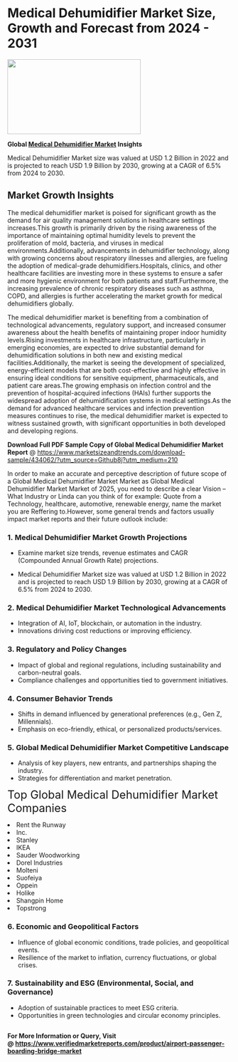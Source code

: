 <H1>Medical Dehumidifier Market Size, Growth and Forecast from 2024 - 2031</H1><img class="aligncenter size-medium wp-image-584254" src="https://thirdeyenews.in/wp-content/uploads/2024/09/Global-Market-Research-300x168.jpeg" alt="" width="300" height="168" /><p><strong>Global&nbsp;<a href="https://www.marketsizeandtrends.com/download-sample/434062/?utm_source=Github8j?utm_medium=210">Medical Dehumidifier Market</a> Insights</strong></p><p>Medical Dehumidifier Market size was valued at USD 1.2 Billion in 2022 and is projected to reach USD 1.9 Billion by 2030, growing at a CAGR of 6.5% from 2024 to 2030.</p><p><h2>Market Growth Insights</h2> <p>The medical dehumidifier market is poised for significant growth as the demand for air quality management solutions in healthcare settings increases.This growth is primarily driven by the rising awareness of the importance of maintaining optimal humidity levels to prevent the proliferation of mold, bacteria, and viruses in medical environments.Additionally, advancements in dehumidifier technology, along with growing concerns about respiratory illnesses and allergies, are fueling the adoption of medical-grade dehumidifiers.Hospitals, clinics, and other healthcare facilities are investing more in these systems to ensure a safer and more hygienic environment for both patients and staff.Furthermore, the increasing prevalence of chronic respiratory diseases such as asthma, COPD, and allergies is further accelerating the market growth for medical dehumidifiers globally.</p> <p>The medical dehumidifier market is benefiting from a combination of technological advancements, regulatory support, and increased consumer awareness about the health benefits of maintaining proper indoor humidity levels.Rising investments in healthcare infrastructure, particularly in emerging economies, are expected to drive substantial demand for dehumidification solutions in both new and existing medical facilities.Additionally, the market is seeing the development of specialized, energy-efficient models that are both cost-effective and highly effective in ensuring ideal conditions for sensitive equipment, pharmaceuticals, and patient care areas.The growing emphasis on infection control and the prevention of hospital-acquired infections (HAIs) further supports the widespread adoption of dehumidification systems in medical settings.As the demand for advanced healthcare services and infection prevention measures continues to rise, the medical dehumidifier market is expected to witness sustained growth, with significant opportunities in both developed and developing regions.</p> <p><span class=""><strong>Download Full PDF Sample Copy of Global Medical Dehumidifier Market Report</strong> @ <a href="https://www.marketsizeandtrends.com/download-sample/434062/?utm_source=Github8j?utm_medium=210" target="_blank">https://www.marketsizeandtrends.com/download-sample/434062/?utm_source=Github8j?utm_medium=210</a></span></p><p>In order to make an accurate and perceptive description of future scope of a Global&nbsp;Medical Dehumidifier Market Market as Global&nbsp;Medical Dehumidifier Market Market of 2025, you need to describe a clear Vision &ndash; What Industry or Linda can you think of for example: Quote from a Technology, healthcare, automotive, renewable energy, name the market you are Reffering to.However, some general trends and factors usually impact market reports and their future outlook include:</p><h3>1.&nbsp;<strong>Medical Dehumidifier Market Growth Projections</strong></h3><ul><li>Examine market size trends, revenue estimates and CAGR (Compounded Annual Growth Rate) projections.</li><li><p>Medical Dehumidifier Market size was valued at USD 1.2 Billion in 2022 and is projected to reach USD 1.9 Billion by 2030, growing at a CAGR of 6.5% from 2024 to 2030.</p></li></ul><h3>2.&nbsp;<strong>Medical Dehumidifier Market Technological Advancements</strong></h3><ul><li>Integration of AI, IoT, blockchain, or automation in the industry.</li><li>Innovations driving cost reductions or improving efficiency.</li></ul><h3>3.&nbsp;<strong>Regulatory and Policy Changes</strong></h3><ul><li>Impact of global and regional regulations, including sustainability and carbon-neutral goals.</li><li>Compliance challenges and opportunities tied to government initiatives.</li></ul><h3>4.&nbsp;<strong>Consumer Behavior Trends</strong></h3><ul><li>Shifts in demand influenced by generational preferences (e.g., Gen Z, Millennials).</li><li>Emphasis on eco-friendly, ethical, or personalized products/services.</li></ul><h3>5.&nbsp;<strong>Global Medical Dehumidifier Market Competitive Landscape</strong></h3><ul><li>Analysis of key players, new entrants, and partnerships shaping the industry.</li><li>Strategies for differentiation and market penetration.</li></ul><p data-pm-slice="1 1 []"><span style="color: inherit; font-family: inherit; font-size: 25px;">Top Global Medical Dehumidifier Market Companies</span></p><div class="" data-test-id=""><p><li>Rent the Runway</li><li> Inc.</li><li> Stanley</li><li> IKEA</li><li> Sauder Woodworking</li><li> Dorel Industries</li><li> Molteni</li><li> Suofeiya</li><li> Oppein</li><li> Holike</li><li> Shangpin Home</li><li> Topstrong</li></p></div><h3>6.&nbsp;<strong>Economic and Geopolitical Factors</strong></h3><ul><li>Influence of global economic conditions, trade policies, and geopolitical events.</li><li>Resilience of the market to inflation, currency fluctuations, or global crises.</li></ul><h3>7.&nbsp;<strong>Sustainability and ESG (Environmental, Social, and Governance)</strong></h3><ul><li>Adoption of sustainable practices to meet ESG criteria.</li><li>Opportunities in green technologies and circular economy principles.</li></ul><h2><strong style="font-size: 14px;">For More Information or Query, Visit @&nbsp;</strong><a style="background-color: #ffffff; font-size: 14px;" href="https://www.marketsizeandtrends.com/report/medical-dehumidifier-market/" target="_blank">https://www.verifiedmarketreports.com/product/airport-passenger-boarding-bridge-market</a></h2>